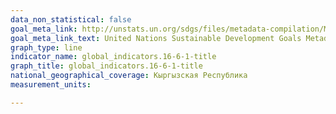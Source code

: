 ```yaml
---
data_non_statistical: false
goal_meta_link: http://unstats.un.org/sdgs/files/metadata-compilation/Metadata-Goal-16.pdf
goal_meta_link_text: United Nations Sustainable Development Goals Metadata (pdf 1361kB)
graph_type: line
indicator_name: global_indicators.16-6-1-title
graph_title: global_indicators.16-6-1-title
national_geographical_coverage: Кыргызская Республика
measurement_units: 

---
```

